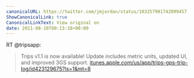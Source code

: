 ```yaml
---
canonicalURL: https://twitter.com/jmjordan/status/103257991742099457
ShowCanonicalLink: true
CanonicalLinkText: View original on
date: 2011-08-16T00:13:18+00:00
---
```

RT @tripsapp:
> Trips v1.1 is now available! Update includes metric units, updated UI, and improved 3GS support. [itunes.apple.com/us/app/trips-gps-trip-log/id423129675?ls=1&mt=8](http://itunes.apple.com/us/app/trips-gps-trip-log/id423129675?ls=1&mt=8)